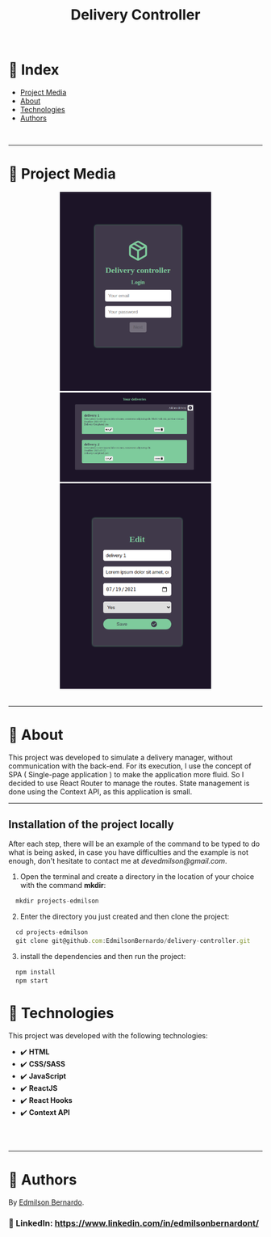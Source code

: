 <h1 align="center">Delivery Controller</h1>
<br />

# :pushpin: Index
- [Project Media](#camera_flash-project-media)
- [About](#monocle_face-about)
- [Technologies](#rocket-technologies)
- [Authors](#closed_book-authors)
<br />

---
# :camera_flash: Project Media
<div align="center">
  <img src="src/images/login.png" width="300px"/>
  <img src="src/images/list.png" width="300px"/>
  <img src="src/images/edit.png" width="300px"/>
</div>
<br />

---

# :monocle_face: About
This project was developed to simulate a delivery manager, without communication with the back-end. For its execution, I use the concept of SPA ( Single-page application ) to make the application more fluid. So I decided to use React Router to manage the routes. State management is done using the Context API, as this application is small.
<br />

---

## Installation of the project locally
After each step, there will be an example of the command to be typed to do what is being asked, in case you have difficulties and the example is not enough, don't hesitate to contact me at _devedmilson@gmail.com_.
1. Open the terminal and create a directory in the location of your choice with the command **mkdir**:
```javascript
  mkdir projects-edmilson
```
2. Enter the directory you just created and then clone the project:
```javascript
  cd projects-edmilson
  git clone git@github.com:EdmilsonBernardo/delivery-controller.git
```
3. install the dependencies and then run the project:
```javascript
  npm install
  npm start
```

# :rocket: Technologies
This project was developed with the following technologies: <br>
- :heavy_check_mark: **HTML**
- :heavy_check_mark: **CSS/SASS**
- :heavy_check_mark: **JavaScript**
- :heavy_check_mark: **ReactJS**
- :heavy_check_mark: **React Hooks**
- :heavy_check_mark: **Context API**
<br><br>
<br />

---

# :closed_book: Authors
By [Edmilson Bernardo](https://github.com/EdmilsonBernardo).
### :link: LinkedIn: https://www.linkedin.com/in/edmilsonbernardont/
